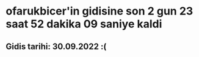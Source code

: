 # ofarukbicer'in gidisine son 2 gun 23 saat 52 dakika 09 saniye kaldi

## Gidis tarihi: 30.09.2022 :(